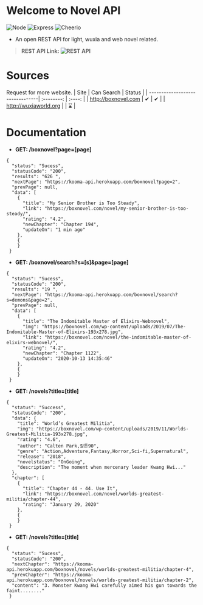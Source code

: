 # Welcome to Novel API
![Node](https://img.shields.io/badge/Node-v12.18.0-blue?style=for-the-badge)
![Express](https://img.shields.io/badge/Express--blue?style=for-the-badge)
![Cheerio](https://img.shields.io/badge/Cheerio--blue?style=for-the-badge)
- An open REST API for light, wuxia and web novel related.
> **REST API Link: ![REST API](https://kooma-api.herokuapp.com/boxnovel?page=1)**
# Sources
Request for more website.
| Site                            | Can Search | Status |
| --------------------------------| :--------: | :----: |
| http://boxnovel.com             |     ✔     |    ✔   |
| http://wuxiaworld.org             |          |    ⌛   |

# Documentation
- **GET: /boxnovel?page=[page]**
```
{
  "status": "Sucess",
  "statusCode": "200",
  "results": "626 ",
  "nextPage": "https://kooma-api.herokuapp.com/boxnovel?page=2",
  "prevPage": null,
  "data": [
    {
      "title": "My Senior Brother is Too Steady",
      "link": "https://boxnovel.com/novel/my-senior-brother-is-too-steady/",
      "rating": "4.2",
      "newChapter": "Chapter 194",
      "updateOn": "1 min ago"
    },
    {
    }
 }
```

- **GET: /boxnovel/search?s=[s]&page=[page]**
```
{
  "status": "Sucess",
  "statusCode": "200",
  "results": "19 ",
  "nextPage": "https://kooma-api.herokuapp.com/boxnovel/search?s=demons&page=2",
  "prevPage": null,
  "data": [
    {
      "title": "The Indomitable Master of Elixirs-Webnovel",
      "img": "https://boxnovel.com/wp-content/uploads/2019/07/The-Indomitable-Master-of-Elixirs-193x278.jpg",
      "link": "https://boxnovel.com/novel/the-indomitable-master-of-elixirs-webnovel/",
      "rating": "4.2",
      "newChapter": "Chapter 1122",
      "updateOn": "2020-10-13 14:35:46"
    },
    {
    }
 }
```

- **GET: /novels?title=[title]**
```
{
  "status": "Success",
  "statusCode": "200",
  "data": {
    "title": "World’s Greatest Militia",
    "img": "https://boxnovel.com/wp-content/uploads/2019/11/Worlds-Greatest-Militia-193x278.jpg",
    "rating": "4.6",
    "author": "Calten Park,칼튼90",
    "genre": "Action,Adventure,Fantasy,Horror,Sci-fi,Supernatural",
    "release": "2018",
    "novelstatus": "OnGoing",
    "description": "The moment when mercenary leader Kwang Hwi..."
  },
  "chapter": [
    {
      "title": "Chapter 44 - 44. Use It",
      "link": "https://boxnovel.com/novel/worlds-greatest-militia/chapter-44",
      "rating": "January 29, 2020"
    },
    {
    }
 }
```

- **GET: /novels?title=[title]**
```
{
  "status": "Sucess",
  "statusCode": "200",
  "nextChapter": "https://kooma-api.herokuapp.com/boxnovel/novels/worlds-greatest-militia/chapter-4",
  "prevChapter": "https://kooma-api.herokuapp.com/boxnovel/novels/worlds-greatest-militia/chapter-2",
  "content": "3. Monster Kwang Hwi carefully aimed his gun towards the faint........"
 }
```
